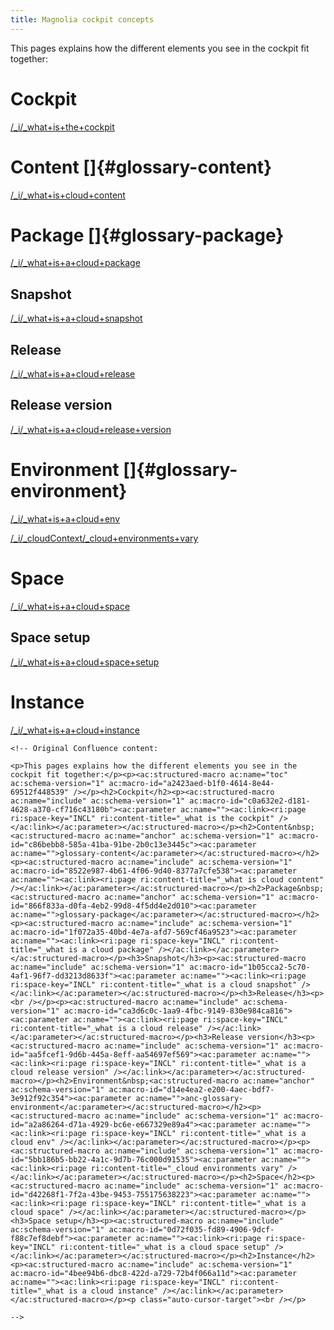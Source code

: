 ```yaml
---
title: Magnolia cockpit concepts
---
```


<!-- This page contains multiple includes that neeed to be sorted. -->

This pages explains how the different elements you see in the cockpit
fit together:


Cockpit
=======

[/\_i/\_what+is+the+cockpit](!include)

Content []{#glossary-content}
=============================

[/\_i/\_what+is+cloud+content](!include)

Package []{#glossary-package}
=============================

[/\_i/\_what+is+a+cloud+package](!include)

Snapshot
--------

[/\_i/\_what+is+a+cloud+snapshot](!include)

Release
-------

[/\_i/\_what+is+a+cloud+release](!include)

Release version
---------------

[/\_i/\_what+is+a+cloud+release+version](!include)

Environment []{#glossary-environment}
=====================================

[/\_i/\_what+is+a+cloud+env](!include)

[/\_i/\_cloudContext/\_cloud+environments+vary](!include)

Space
=====

[/\_i/\_what+is+a+cloud+space](!include)

Space setup
-----------

[/\_i/\_what+is+a+cloud+space+setup](!include)

Instance
========

[/\_i/\_what+is+a+cloud+instance](!include)

```{=html}
<!-- Original Confluence content:

<p>This pages explains how the different elements you see in the cockpit fit together:</p><p><ac:structured-macro ac:name="toc" ac:schema-version="1" ac:macro-id="a2423aed-b1f0-4614-8e44-69512f448539" /></p><h2>Cockpit</h2><p><ac:structured-macro ac:name="include" ac:schema-version="1" ac:macro-id="c0a632e2-d181-4628-a370-cf716c43180b"><ac:parameter ac:name=""><ac:link><ri:page ri:space-key="INCL" ri:content-title="_what is the cockpit" /></ac:link></ac:parameter></ac:structured-macro></p><h2>Content&nbsp; <ac:structured-macro ac:name="anchor" ac:schema-version="1" ac:macro-id="c86bebb8-585a-41ba-91be-2b0c13e3445c"><ac:parameter ac:name="">glossary-content</ac:parameter></ac:structured-macro></h2><p><ac:structured-macro ac:name="include" ac:schema-version="1" ac:macro-id="8522e987-4b61-4f06-9d40-8377a7cfe538"><ac:parameter ac:name=""><ac:link><ri:page ri:content-title="_what is cloud content" /></ac:link></ac:parameter></ac:structured-macro></p><h2>Package&nbsp; <ac:structured-macro ac:name="anchor" ac:schema-version="1" ac:macro-id="866f833a-d0fa-4eb2-99d8-4f5dd4e2d010"><ac:parameter ac:name="">glossary-package</ac:parameter></ac:structured-macro></h2><p><ac:structured-macro ac:name="include" ac:schema-version="1" ac:macro-id="1f072a35-40bd-4e7a-afd7-569cf46a9523"><ac:parameter ac:name=""><ac:link><ri:page ri:space-key="INCL" ri:content-title="_what is a cloud package" /></ac:link></ac:parameter></ac:structured-macro></p><h3>Snapshot</h3><p><ac:structured-macro ac:name="include" ac:schema-version="1" ac:macro-id="1b05cca2-5c70-4af1-96f7-dd3213d8633f"><ac:parameter ac:name=""><ac:link><ri:page ri:space-key="INCL" ri:content-title="_what is a cloud snapshot" /></ac:link></ac:parameter></ac:structured-macro></p><h3>Release</h3><p><br /></p><p><ac:structured-macro ac:name="include" ac:schema-version="1" ac:macro-id="ca3d6c0c-1aa9-4fbc-9149-830e984ca816"><ac:parameter ac:name=""><ac:link><ri:page ri:space-key="INCL" ri:content-title="_what is a cloud release" /></ac:link></ac:parameter></ac:structured-macro></p><h3>Release version</h3><p><ac:structured-macro ac:name="include" ac:schema-version="1" ac:macro-id="aa5fcef1-9d6b-445a-8eff-aa54697ef569"><ac:parameter ac:name=""><ac:link><ri:page ri:space-key="INCL" ri:content-title="_what is a cloud release version" /></ac:link></ac:parameter></ac:structured-macro></p><h2>Environment&nbsp;<ac:structured-macro ac:name="anchor" ac:schema-version="1" ac:macro-id="d14e4ea2-e200-4aec-bdf7-3e912f92c354"><ac:parameter ac:name="">anc-glossary-environment</ac:parameter></ac:structured-macro></h2><p><ac:structured-macro ac:name="include" ac:schema-version="1" ac:macro-id="a2a86264-d71a-4929-bc6e-e667329e89a4"><ac:parameter ac:name=""><ac:link><ri:page ri:space-key="INCL" ri:content-title="_what is a cloud env" /></ac:link></ac:parameter></ac:structured-macro></p><p><ac:structured-macro ac:name="include" ac:schema-version="1" ac:macro-id="5bb186b5-bb22-4a1c-9d7b-76c000d91535"><ac:parameter ac:name=""><ac:link><ri:page ri:content-title="_cloud environments vary" /></ac:link></ac:parameter></ac:structured-macro></p><h2>Space</h2><p><ac:structured-macro ac:name="include" ac:schema-version="1" ac:macro-id="d42268f1-7f2a-43be-9453-755175638223"><ac:parameter ac:name=""><ac:link><ri:page ri:space-key="INCL" ri:content-title="_what is a cloud space" /></ac:link></ac:parameter></ac:structured-macro></p><h3>Space setup</h3><p><ac:structured-macro ac:name="include" ac:schema-version="1" ac:macro-id="0d72f035-fd89-4906-9dcf-f88c7ef8debf"><ac:parameter ac:name=""><ac:link><ri:page ri:space-key="INCL" ri:content-title="_what is a cloud space setup" /></ac:link></ac:parameter></ac:structured-macro></p><h2>Instance</h2><p><ac:structured-macro ac:name="include" ac:schema-version="1" ac:macro-id="4bee94b6-dbc8-422d-a729-72b4f066a11d"><ac:parameter ac:name=""><ac:link><ri:page ri:space-key="INCL" ri:content-title="_what is a cloud instance" /></ac:link></ac:parameter></ac:structured-macro></p><p class="auto-cursor-target"><br /></p>

-->
```
